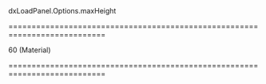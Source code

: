<!--id-->dxLoadPanel.Options.maxHeight<!--/id-->
===========================================================================
<!--default-->60 (Material)<!--/default-->
===========================================================================

